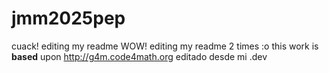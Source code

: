 # jmm2025pep
cuack!
editing my readme WOW!
editing my readme 2 times :o
this work is **based** upon <http://g4m.code4math.org>
editado desde mi .dev